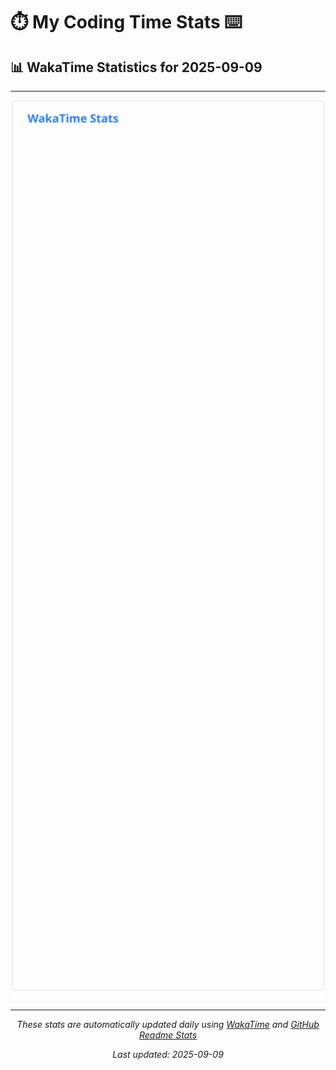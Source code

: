 # ⏱️ My Coding Time Stats ⌨️

## 📊 WakaTime Statistics for 2025-09-09

---

<div align="center">

<img src="./images/wakatime-stats-2025-09-09.svg" alt="WakaTime Stats" width="500">

</div>

---

<div align="center">

*These stats are automatically updated daily using [WakaTime](https://wakatime.com) and [GitHub Readme Stats](https://github.com/anuraghazra/github-readme-stats)*

*Last updated: 2025-09-09*
</div>
